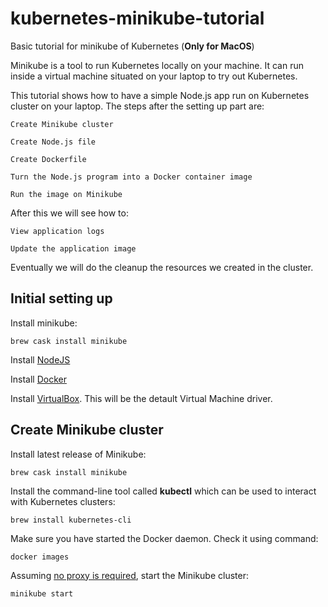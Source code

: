 # kubernetes-minikube-tutorial
Basic tutorial for minikube of Kubernetes (**Only for MacOS**)

Minikube is a tool to run Kubernetes locally on your machine. It can run inside a virtual machine situated on your laptop to try out Kubernetes.

This tutorial shows how to have a simple Node.js app run on Kubernetes cluster on your laptop. The steps after the setting up part are: 

    Create Minikube cluster
    
    Create Node.js file

    Create Dockerfile

    Turn the Node.js program into a Docker container image

    Run the image on Minikube
    
After this we will see how to: 

    View application logs
    
    Update the application image
    
Eventually we will do the cleanup the resources we created in the cluster. 

## Initial setting up

Install minikube: 

    brew cask install minikube
  
Install [NodeJS](https://nodejs.org/en/)

Install [Docker](https://docs.docker.com/docker-for-mac/)

Install [VirtualBox](https://www.virtualbox.org/wiki/Downloads). This will be the detault Virtual Machine driver. 

## Create Minikube cluster

Install latest release of Minikube:

    brew cask install minikube
    
Install the command-line tool called **kubectl** which can be used to interact with Kubernetes clusters: 

    brew install kubernetes-cli
    
Make sure you have started the Docker daemon. Check it using command: 

    docker images
    
Assuming [no proxy is required](https://kubernetes.io/docs/tutorials/hello-minikube/#create-your-node-js-application), start the Minikube cluster: 

    minikube start
    
